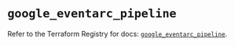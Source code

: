 # `google_eventarc_pipeline`

Refer to the Terraform Registry for docs: [`google_eventarc_pipeline`](https://registry.terraform.io/providers/hashicorp/google/6.50.0/docs/resources/eventarc_pipeline).
